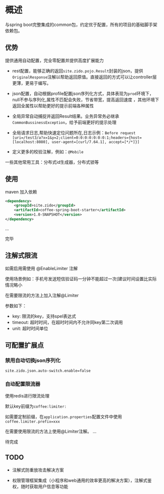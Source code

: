# 概述

与spring boot完整集成的common包，约定优于配置，所有的项目的基础脚手架依赖包。

## 优势

提供通用自动配置，完全零配置并提供高度扩展能力

* rest配置，能够正确的返回`site.zido.pojo.Result`封装的json，提供`OriginalResponse`注解以帮助返回原值。直接返回的方式可以让controller层更薄，更易于编写。

* json配置，自动根据profile配置json序列化方式，具体表现为`prod`环境下，null不参与序列化,属性不匹配会失败，节省带宽，提高返回速度
，其他环境下返回全属性以帮助更好的提示前端各种属性

* 全局异常自动捕捉并返回Result结果。业务异常务必继承`CommonBussinessException`，给予前端更好的提示处理

* 全局请求日志,帮助快速定位问题所在,日志示例：`Before request [uri=/test3/a?x=1&y=2;client=0:0:0:0:0:0:0:1;headers={host=[localhost:8080], user-agent=[curl/7.64.1], accept=[*/*]}]`

* 定义更多的校验注解，例如：`@Mobile`

一些其他常用工具：分布式id生成器，分布式锁等

## 使用

maven 加入依赖

```xml
<dependency>
    <groupId>site.zido</groupId>
    <artifactId>coffee-spring-boot-starter</artifactId>
    <version>1.0-SNAPSHOT</version>
</dependency>

```

...

完毕

## 注解式限流

如需启用需使用 @EnableLimiter 注解

使用场景例如：手机号发送短信验证码一分钟不能超过一次(建议时间设置比实际情况略小

在需要限流的方法上加入注解@Limiter

参数如下：

* key: 限流的key，支持spel表达式
* timeout: 超时时间，在超时时间内不允许同key第二次调用
* unit: 超时时间单位


## 可配置扩展点

### 禁用自动切换json序列化

```properties
site.zido.json.auto-switch.enable=false
```

### 自动配置限流器

使用redis进行限流处理

默认key前缀为`coffee:limiter:`

如需要定制前缀，在`application.properties`配置文件中使用`coffee.limiter.prefix=xxx`

在需要使用限流的方法上使用@Limiter注解。
...

待完成

## TODO


* 注解式防重放攻击解决方案

* 权限管理框架集成（小程序和web通用的效率更高的解决方案），注解式鉴权，随时获取用户信息等功能


